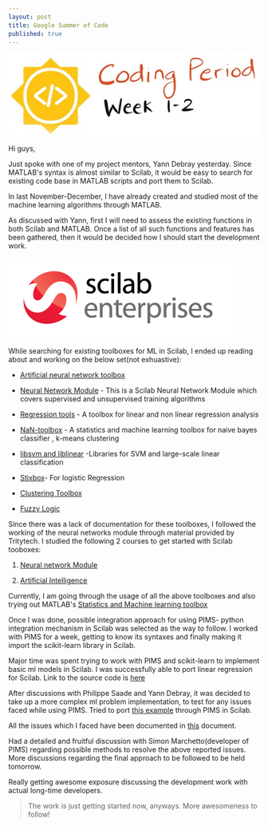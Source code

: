 ```yaml
---
layout: post
title: Google Summer of Code
published: true
---
```

![](/images/week1.jpg)	

Hi guys,

Just spoke with one of my project mentors, Yann Debray yesterday. Since MATLAB's syntax is almost similar to Scilab, it would be easy to search for existing code base in MATLAB scripts and port them to Scilab.

In last November-December, I have already created and studied most of the machine learning algorithms through MATLAB.

As discussed with Yann, first I will need to assess the existing functions in both Scilab and MATLAB. Once a list of all such functions and features has been gathered, then it would be decided how I should start the development work.

![](/images/Scilab_Enterprises.png)	

While searching for existing toolboxes for ML in Scilab, I ended up reading about and working on the below set(not exhuastive):

 * [Artificial neural network toolbox](https://atoms.scilab.org/toolboxes/ANN_Toolbox)

 * [Neural Network Module](https://atoms.scilab.org/toolboxes/neuralnetwork/2.0) - This is a Scilab Neural Network Module which covers supervised and unsupervised training algorithms 

 * [Regression tools](https://atoms.scilab.org/toolboxes/regtools/0.42) - A toolbox for linear and non linear regression analysis 

 * [NaN-toolbox](https://atoms.scilab.org/toolboxes/nan/1.3.4) - A statistics and machine learning toolbox for naive bayes classifier , k-means clustering

 * [libsvm and liblinear](https://atoms.scilab.org/toolboxes/libsvm) -Libraries for SVM and large-scale linear classification
 
 * [Stixbox](https://atoms.scilab.org/toolboxes/stixbox)- For logistic Regression

 * [Clustering Toolbox](https://atoms.scilab.org/toolboxes/CLUSTER/3.2)

 * [Fuzzy Logic](https://atoms.scilab.org/toolboxes/sciFLT/0.4.7)
 


Since there was a lack of documentation for these toolboxes, I followed the working of the neural networks module through material provided by Tritytech. I studied the following 2 courses to get started with Scilab tooboxes:


1. [Neural network Module](http://www.tritytech.com/products/scilab-modules/49-neural-network-module.html)

2. [Artificial Intelligence](http://www.tritytech.com/courses/scilab-courses/33-artificial-intelligence-with-scilab.html)


Currently, I am going through the usage of all the above toolboxes and also trying out MATLAB's [Statistics and Machine learning toolbox](https://www.mathworks.com/products/statistics/features.html)

Once I was done, possible integration approach for using PIMS- python integration mechanism in Scilab was selected as the way to follow. I worked with PIMS for a week, getting to know its syntaxes and finally making it import the scikit-learn library in Scilab.

Major time was spent trying to work with PIMS and scikit-learn to implement basic ml models in Scilab. I was successfully able to port linear regression for Scilab. Link to the source code is [here](https://github.com/mandroid6/scilab_ml/blob/master/scikit-learn%20scilab/linear_regression.sce)

After discussions with Philippe Saade and Yann Debray, it was decided to take up a more complex ml problem implementation, to test for any issues faced while using PIMS. Tried to port [this example](http://scikit-learn.org/stable/auto_examples/plot_kernel_ridge_regression.html#sphx-glr-auto-examples-plot-kernel-ridge-regression-py) through PIMS in Scilab. 

All the issues which I faced have been documented in [this](https://docs.google.com/document/d/1lKvR3_iGQUV28_wPzzzL1JvbFmhNaDgv28Mi5iduzec/edit?usp=sharing) document.

Had a detailed and fruitful discussion with Simon Marchetto(developer of PIMS) regarding possible methods to resolve the above reported issues. More discussions regarding the final approach to be followed to be held tomorrow.

Really getting awesome exposure discussing the development work with actual long-time developers.

> The work is just getting started now, anyways. More awesomeness to follow!
